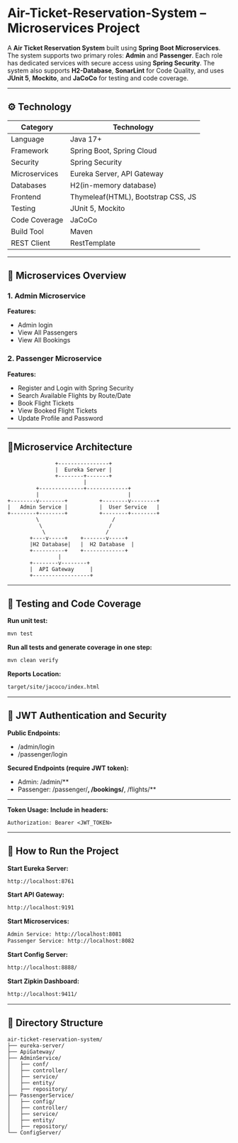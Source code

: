 # Air-Ticket-Reservation-System – Microservices Project

A **Air Ticket Reservation System** built using **Spring Boot Microservices**. The system supports two primary roles: **Admin** and **Passenger**. Each role has dedicated services with secure access using **Spring Security**. The system also supports **H2-Database**, **SonarLint** for Code Quality, and uses **JUnit 5**, **Mockito**, and **JaCoCo** for testing and code coverage.

---

## ⚙️ Technology

| Category        | Technology                          |
|----------------|--------------------------------------|
| Language        | Java 17+                            |
| Framework       | Spring Boot, Spring Cloud           |
| Security        | Spring Security                     |
| Microservices   | Eureka Server, API Gateway          |
| Databases       | H2(in-memory database)              |
| Frontend        | Thymeleaf(HTML), Bootstrap CSS, JS  |
| Testing         | JUnit 5, Mockito                    |
| Code Coverage   | JaCoCo                              |
| Build Tool      | Maven                               |
| REST Client     | RestTemplate                        |

---

## 🧱 Microservices Overview

### 1. Admin Microservice

**Features:**
- Admin login
- View All Passengers
- View All Bookings

### 2. Passenger Microservice

**Features:**
- Register and Login with Spring Security
- Search Available Flights by Route/Date
- Book Flight Tickets
- View Booked Flight Tickets
- Update Profile and Password

---

## 🧱Microservice Architecture
                   +----------------+
                   |  Eureka Server |
                   +--------+-------+
                            |
             +--------------+-------------+
             |                            |
    +--------v--------+          +--------v--------+
    |   Admin Service |          |  User Service   |
    +--------+--------+          +--------+--------+
             \                       /
              \                     /
               \                   /
           +----v-----+    +-------v-----+
           |H2 Database|   |  H2 Database  |
           +----------+    +-------------+
                    |
           +--------v--------+
           |  API Gateway     |
           +------------------+
           

---

## 🧪 Testing and Code Coverage

**Run unit test:**
```bash
mvn test
```

**Run all tests and generate coverage in one step:**
```bash
mvn clean verify
```
**Reports Location:**
```bash
target/site/jacoco/index.html
```

---
## 🔐 JWT Authentication and Security

**Public Endpoints:**

- /admin/login
- /passenger/login

**Secured Endpoints (require JWT token):**

- Admin: /admin/**
- Passenger: /passenger/**, /bookings/**, /flights/**

---

**Token Usage:**
**Include in headers:**

```ardunio
Authorization: Bearer <JWT_TOKEN>
```
---

## 🚀 How to Run the Project

**Start Eureka Server:**

```bash
http://localhost:8761
```

**Start API Gateway:**

```bash
http://localhost:9191
```

**Start Microservices:**

```bash
Admin Service: http://localhost:8081
Passenger Service: http://localhost:8082
```

**Start Config Server:**

```bash
http://localhost:8888/
```

**Start Zipkin Dashboard:**

```bash
http://localhost:9411/
```
---
## 📁 Directory Structure

``` text
air-ticket-reservation-system/
├── eureka-server/
├── ApiGateway/
├── AdminService/
│   ├── conf/
│   ├── controller/
│   ├── service/
│   ├── entity/
│   ├── repository/
├── PassengerService/
│   ├── config/
│   ├── controller/
│   ├── service/
│   ├── entity/
│   ├── repository/
└── ConfigServer/
```

